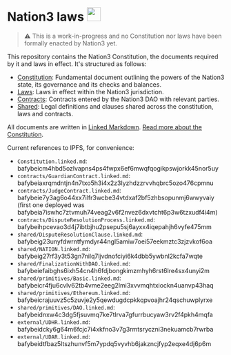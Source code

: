 # Nation3 laws <img src="https://nation3.org/flag.svg" width="32">

> :warning: This is a work-in-progress and no Constitution nor laws have been formally enacted by Nation3 yet.

This repository contains the Nation3 Constitution, the documents required by it and laws in effect. It's structured as follows:

- [Constitution](https://linked.md/v?u=https://linked.md/api/github/nation3/law/main/Constitution.linked.md): Fundamental document outlining the powers of the Nation3 state, its governance and its checks and balances.
- [Laws](laws): Laws in effect within the Nation3 jurisdiction.
- [Contracts](contracts): Contracts entered by the Nation3 DAO with relevant parties.
- [Shared](shared): Legal definitions and clauses shared across the constitution, laws and contracts.

All documents are written in [Linked Markdown](https://linked.md).
[Read more about the Constitution](https://docs.nation3.org/jurisdiction/constitution).

Current references to IPFS, for convenience:

- `Constitution.linked.md`: bafybeicm4hbd5ozlvapns4ps4fwpx6ef6mwqfqogikpswjorkk45nor5uy
- `contracts/GuardianContract.linked.md`: bafybeiaxrqmdntjn4n7txo5h3i4x2z3lyzhdzzrvvhqbrc5ozo476cpmnu
- `contracts/JudgeContract.linked.md`: bafybeie7y3ag6o44xx7ilfr3wcbe34vtdxaf2bf5zhbsopunmj6wwyvaiy (first one deployed was bafybeia7iswhc7ztvmuh74veag2v6f2nvez6dxvtcht6p3w6tzxudf4i4m)
- `contracts/DisputeResolutionProcess.linked.md`: bafybeihpcevao3d4j7ibtbjhu2psepu5sj6ayxx4iqepahjh6vyfe475mm
- `shared/DisputeResolutionClause.linked.md`: bafybeig23unyfdwrntfymdyr44ngl5amiw7oei57eekmztc3zjzvkof6oa
- `shared/NATION.linked.md`: bafybeig27rf3y3t53gn7nilq7ljvdnofciyi6k4dbb5ywbnl2kcfa7wqte
- `shared/FinalizationWithDAO.linked.md`: bafybeiefaibghs6ixh54cn4h6fdjbongkimzmhyh6rst6lre4sx4unyi2m
- `shared/primitives/Basic.linked.md`: bafybeicr4fju6cvlv62tb4vme2eeg2lmi3xvvmqhtxiockn4uanvp43haq
- `shared/primitives/Ethereum.linked.md`: bafybeicrajuuvz5c5zuvje2y5qewdugdcpkkqpvoajhr24qschuwplyrxe
- `shared/primitives/DAO.linked.md`: bafybeidnxw4c3dg5fjsuvmq7ke7tlrva7gfurrbucyaw3rv2f4pkh4mqfa
- `external/UDHR.linked.md`: bafybeidcky6g64m6fcjc7i4xkfno3v7g3rmtsryczni3nekuamcb7rwrba
- `external/UDAR.linked.md`: bafybeidtfbaz5ltszhunvf5m7ypdq5vyvhb6jakzncjfyp2eqxe4dj6p6m
